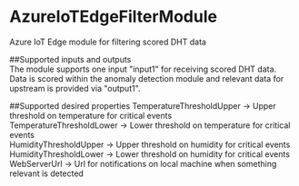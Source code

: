 # AzureIoTEdgeFilterModule  
Azure IoT Edge module for filtering scored DHT data  
  
##Supported inputs and outputs  
The module supports one input "input1" for receiving scored DHT data.  
Data is scored within the anomaly detection module and relevant data for upstream is provided via "output1".  
  
##Supported desired properties
TemperatureThresholdUpper -> Upper threshold on temperature for critical events  
TemperatureThresholdLower -> Lower threshold on temperature for critical events  
HumidityThresholdUpper -> Upper threshold on humidity for critical events  
HumidityThresholdLower -> Lower threshold on humidity for critical events  
WebServerUrl -> Url for notifications on local machine when something relevant is detected